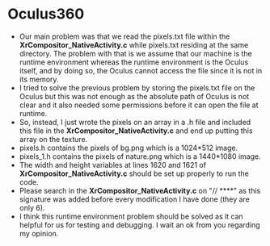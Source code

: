 # Oculus360

* Our main problem was that we read the pixels.txt file within the **XrCompositor_NativeActivity.c** while pixels.txt residing at the same directory. The problem with that is we assume that our machine is the runtime environment whereas the runtime environment is the Oculus itself, and by doing so, the Oculus cannot access the file since it is not in its memory.
* I tried to solve the previous problem by storing the pixels.txt file on the Oculus but this was not enough as the absolute path of Oculus is not clear and it also needed some permissions before it can open the file at runtime.
* So, instead, I just wrote the pixels on an array in a .h file and included this file in the **XrCompositor_NativeActivity.c** and end up putting this array on the texture.
* pixels.h contains the pixels of bg.png which is a 1024*512 image.
* pixels_1.h contains the pixels of nature.png which is a 1440*1080 image.
* The width and height variables at lines 1620 and 1621 of **XrCompositor_NativeActivity.c** should be set up properly to run the code.
* Please search in the **XrCompositor_NativeActivity.c** on "// ****" as this signature was added before every modification I have done (they are only 6).
* I think this runtime environment problem should be solved as it can helpful for us for testing and debugging. I wait an ok from you regarding my opinion.
